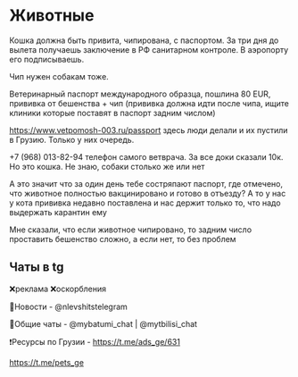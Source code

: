 # Животные 
Кошка должна быть привита, чипирована, с паспортом. За три дня до вылета получаешь заключение в РФ санитарном контроле. В аэропорту его подписываешь.

Чип нужен собакам тоже.

Ветеринарный паспорт международного образца, пошлина 80 EUR, прививка от бешенства + чип (прививка должна идти после чипа, ищите клиники которые поставят в паспорт задним числом)

https://www.vetpomosh-003.ru/passport здесь люди делали и их пустили в Грузию. Только у них очередь.

+7 (968) 013-82-94 телефон самого ветврача. За все доки сказали 10к. Но это кошка. Не знаю, собаки столько же или нет

А это значит что за один день тебе состряпают паспорт, где отмечено, что животное полностью вакцинировано и готово в отъезду? А то у нас у кота прививка недавно поставлена и нас держит только то, что надо выдержать карантин ему

Мне сказали, что если животное чипировано, то задним число проставить бешенство сложно, а если нет, то без проблем

## Чаты в tg

❌реклама
❌оскорбления

📢Новости - @nlevshitstelegram

💬Общие чаты - @mybatumi_chat | @mytbilisi_chat

❗Ресурсы по Грузии - https://t.me/ads_ge/631

https://t.me/pets_ge
